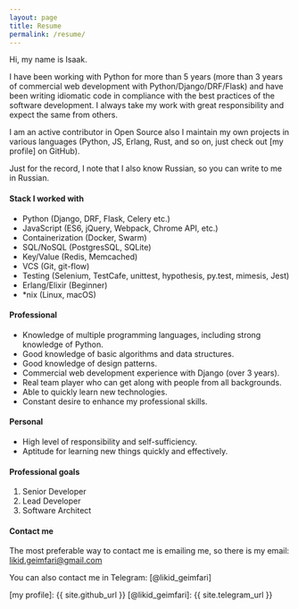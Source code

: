 ```yaml
---
layout: page
title: Resume
permalink: /resume/
---
```


Hi, my name is Isaak.

I have been working with Python for more than 5 years (more than 3 years of commercial web development 
with Python/Django/DRF/Flask) and have been writing idiomatic code in compliance with the best practices 
of the software development. I always take my work with great responsibility and expect the same from others. 

I am an active contributor in Open Source also I maintain my own projects in various languages 
(Python, JS, Erlang, Rust, and so on, just check out [my profile] on GitHub).

Just for the record, I note that I also know Russian, so you can write to me in Russian.

#### Stack I worked with

* Python (Django, DRF, Flask, Celery etc.)
* JavaScript (ES6, jQuery, Webpack, Chrome API, etc.)
* Containerization (Docker, Swarm)
* SQL/NoSQL (PostgresSQL, SQLite)
* Key/Value (Redis, Memcached)
* VCS (Git, git-flow)
* Testing (Selenium, TestCafe, unittest, hypothesis, py.test, mimesis, Jest)
* Erlang/Elixir (Beginner)
* *nix (Linux, macOS)

#### Professional

* Knowledge of multiple programming languages, including strong knowledge of Python.
* Good knowledge of basic algorithms and data structures.
* Good knowledge of design patterns.
* Commercial web development experience with Django (over 3 years).
* Real team player who can get along with people from all backgrounds.
* Able to quickly learn new technologies.
* Constant desire to enhance my professional skills.

#### Personal

* High level of responsibility and self-sufficiency.
* Aptitude for learning new things quickly and effectively.

#### Professional goals 

1. Senior Developer
2. Lead Developer
3. Software Architect

#### Contact me

The most preferable way to contact me is emailing me, so there is my
email: <a href="mailto:likid.geimfari@gmail.com">likid.geimfari@gmail.com</a>

You can also contact me in Telegram: [@likid_geimfari]

[my profile]: {{ site.github_url }}
[@likid_geimfari]: {{ site.telegram_url }}
